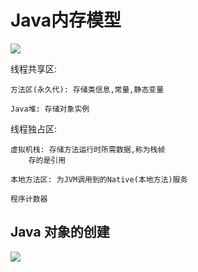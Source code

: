 # Java内存模型

![](https://upload-images.jianshu.io/upload_images/61189-b2d08ae9ab427c36.jpg)

线程共享区:

    方法区(永久代): 存储类信息,常量,静态变量
    
    Java堆: 存储对象实例
    
线程独占区:

    虚拟机栈: 存储方法运行时所需数据,称为栈帧
        存的是引用
        
    本地方法区: 为JVM调用到的Native(本地方法)服务
    
    程序计数器

## Java 对象的创建
![](https://upload-images.jianshu.io/upload_images/61189-1f908539235a0b89.jpg)